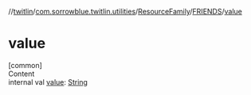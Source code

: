 //[twitlin](../../../index.md)/[com.sorrowblue.twitlin.utilities](../../index.md)/[ResourceFamily](../index.md)/[FRIENDS](index.md)/[value](value.md)



# value  
[common]  
Content  
internal val [value](value.md): [String](https://kotlinlang.org/api/latest/jvm/stdlib/kotlin/-string/index.html)  




